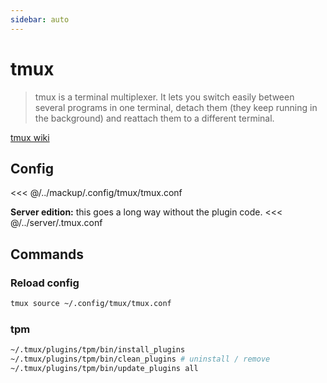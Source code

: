 ```yaml
---
sidebar: auto
---
```


# tmux <Badge text="HEAD" type="warning"/>

> tmux is a terminal multiplexer. It lets you switch easily between several programs in one terminal, detach them (they keep running in the background) and reattach them to a different terminal.

[tmux wiki](https://github.com/tmux/tmux/wiki)

## Config

<<< @/../mackup/.config/tmux/tmux.conf

**Server edition:** this goes a long way without the plugin code.
<<< @/../server/.tmux.conf

## Commands

### Reload config

```sh
tmux source ~/.config/tmux/tmux.conf
```

### tpm

```sh
~/.tmux/plugins/tpm/bin/install_plugins
~/.tmux/plugins/tpm/bin/clean_plugins # uninstall / remove
~/.tmux/plugins/tpm/bin/update_plugins all
```
